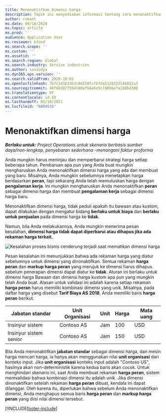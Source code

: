 ```yaml
---
title: Menonaktifkan dimensi harga
description: Topik ini menyediakan informasi tentang cara menonaktifkan dimensi harga.
author: rumant
ms.date: 09/18/2020
ms.topic: article
ms.prod: ''
audience: Application User
ms.reviewer: kfend
ms.search.scope: ''
ms.custom: ''
ms.assetid: ''
ms.search.region: Global
ms.search.industry: Service industries
ms.author: suvaidya
ms.dyn365.ops.version: ''
ms.search.validFrom: 2020-10-01
ms.openlocfilehash: 7b7c1d1b3363c0d158fcf6fda532822354b852a3
ms.sourcegitcommit: 40f68387f594180af64a5e5c748b6efa188bd300
ms.translationtype: HT
ms.contentlocale: id-ID
ms.lasthandoff: 05/10/2021
ms.locfileid: "6004535"
---
```

# <a name="turning-off-a-pricing-dimension"></a>Menonaktifkan dimensi harga

_**Berlaku untuk:** Project Operations untuk skenario berbasis sumber daya/non-lengkap, penyebaran sederhana -menangani faktur proforma_

Anda mungkin harus meninjau dan memperbarui strategi harga setiap beberapa tahun. Pembaruan apa pun yang Anda buat mungkin mengharuskan Anda menonaktifkan dimensi harga yang ada dan membuat yang baru. Misalnya, Anda mungkin sebelumnya menetapkan harga berdasarkan **peran**, tapi sekarang Anda telah memutuskan harga dengan **pengalaman kerja**. Ini mungkin mengharuskan Anda menonaktifkan **peran** sebagai dimensi harga dan membuat **pengalaman kerja** sebagai dimensi harga baru. 

Menonaktifkan dimensi harga, tidak peduli apakah itu bawaan atau kustom, dapat dilakukan dengan mengatur bidang **berlaku untuk biaya** dan **berlaku untuk penjualan** pada dimensi harga ke **tidak**.

Namun, bila Anda melakukannya, Anda mungkin menerima pesan kesalahan, **dimensi harga tidak dapat diperbarui atau dihapus jika ada rekaman harga terkait.**

![Kesalahan proses bisnis cenderung terjadi saat mematikan dimensi harga](media/Business-Process-Error.png)

Pesan kesalahan ini menunjukkan bahwa ada rekaman harga yang diatur sebelumnya untuk dimensi yang dinonaktifkan. Semua rekaman **harga peran** dan **markup harga peran** yang merujuk ke dimensi harus dihapus sebelum penerapan dimensi dapat diatur ke **tidak**. Aturan ini berlaku untuk dimensi harga Bawaan dan dimensi harga kustom apa pun yang mungkin telah Anda buat. Alasan untuk validasi ini adalah karena setiap rekaman **harga peran** harus memiliki kombinasi dimensi yang unik. Misalnya, pada daftar harga yang disebut **Tarif Biaya AS 2018**, Anda memiliki baris **harga peran** berikut. 

| Jabatan standar         | Unit Organisasi    |Unit   |Harga  |Mata uang  |
| -----------------------|-------------|-------|-------|----------|
| Insinyur sistem|Contoso AS|Jam| 100|USD|
| Insinyur sistem senior|Contoso AS|Jam| 150| USD|


Bila Anda menonaktifkan **jabatan standar** sebagai dimensi harga, dan mesin harga mencari harga, ia hanya akan menggunakan nilai **unit organisasi** dari konteks input. Jika **unit organisasi** konteks input adalah "Contoso US", hasilnya akan non-deterministik karena kedua baris akan cocok. Untuk menghindari skenario ini, saat Anda membuat rekaman **harga peran**, sistem memvalidasi bahwa kombinasi dimensi itu adalah unik. Jika dimensi dinonaktifkan setelah rekaman **harga peran** dibuat, kendala ini dapat dilanggar. Oleh karena itu, diperlukan bahwa sebelum Anda menonaktifkan dimensi, Anda menghapus semua baris **harga peran** dan **markup harga peran** yang diisi nilai dimensi tersebut.


[!INCLUDE[footer-include](../includes/footer-banner.md)]